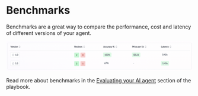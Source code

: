 # Benchmarks

Benchmarks are a great way to compare the performance, cost and latency of different versions of your agent.

![Benchmarks](</docs/assets/images/benchmarks.png>)

Read more about benchmarks in the [Evaluating your AI agent](/docs/playbook/evaluating-your-ai-agent.md) section of the playbook.